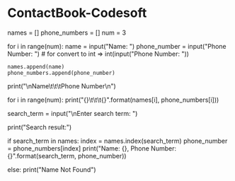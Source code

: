 # ContactBook-Codesoft

names = []
phone_numbers = []
num = 3


for i in range(num):
    name = input("Name: ")
    phone_number = input("Phone Number: ") # for convert to int => int(input("Phone Number: "))

    names.append(name)
    phone_numbers.append(phone_number)

print("\nName\t\t\tPhone Number\n")

for i in range(num):
    print("{}\t\t\t{}".format(names[i], phone_numbers[i]))

search_term = input("\nEnter search term: ")

print("Search result:")

if search_term in names:
    index = names.index(search_term)
    phone_number = phone_numbers[index]
    print("Name: {}, Phone Number: {}".format(search_term, phone_number))

else:
    print("Name Not Found")
